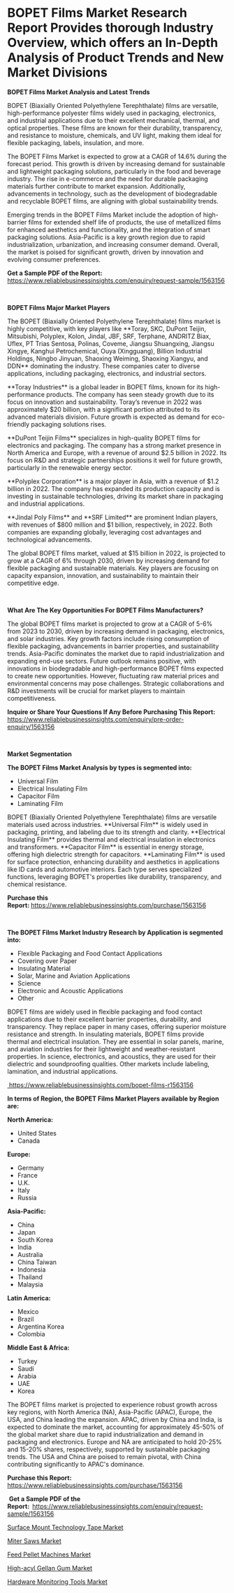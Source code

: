 <p><h1>BOPET Films Market Research Report Provides thorough Industry Overview, which offers an In-Depth Analysis of Product Trends and New Market Divisions</h1></p><p><strong>BOPET Films Market Analysis and Latest Trends</strong></p>
<p><p>BOPET (Biaxially Oriented Polyethylene Terephthalate) films are versatile, high-performance polyester films widely used in packaging, electronics, and industrial applications due to their excellent mechanical, thermal, and optical properties. These films are known for their durability, transparency, and resistance to moisture, chemicals, and UV light, making them ideal for flexible packaging, labels, insulation, and more.</p><p>The BOPET Films Market is expected to grow at a CAGR of 14.6% during the forecast period. This growth is driven by increasing demand for sustainable and lightweight packaging solutions, particularly in the food and beverage industry. The rise in e-commerce and the need for durable packaging materials further contribute to market expansion. Additionally, advancements in technology, such as the development of biodegradable and recyclable BOPET films, are aligning with global sustainability trends.</p><p>Emerging trends in the BOPET Films Market include the adoption of high-barrier films for extended shelf life of products, the use of metallized films for enhanced aesthetics and functionality, and the integration of smart packaging solutions. Asia-Pacific is a key growth region due to rapid industrialization, urbanization, and increasing consumer demand. Overall, the market is poised for significant growth, driven by innovation and evolving consumer preferences.</p></p>
<p><strong>Get a Sample PDF of the Report:&nbsp;</strong> <a href="https://www.reliablebusinessinsights.com/enquiry/request-sample/1563156?utm_campaign=1138&utm_medium=2&utm_source=Github&utm_content=ia&utm_term=25012025&utm_id=bopet-films">https://www.reliablebusinessinsights.com/enquiry/request-sample/1563156</a></p>
<p>&nbsp;</p>
<p><strong>BOPET Films Major Market Players</strong></p>
<p><p>The BOPET (Biaxially Oriented Polyethylene Terephthalate) films market is highly competitive, with key players like **Toray, SKC, DuPont Teijin, Mitsubishi, Polyplex, Kolon, Jindal, JBF, SRF, Terphane, ANDRITZ Biax, Uflex, PT Trias Sentosa, Polinas, Coveme, Jiangsu Shuangxing, Jiangsu Xingye, Kanghui Petrochemical, Ouya (Xingguang), Billion Industrial Holdings, Ningbo Jinyuan, Shaoxing Weiming, Shaoxing Xiangyu, and DDN** dominating the industry. These companies cater to diverse applications, including packaging, electronics, and industrial sectors.</p><p>**Toray Industries** is a global leader in BOPET films, known for its high-performance products. The company has seen steady growth due to its focus on innovation and sustainability. Toray’s revenue in 2022 was approximately $20 billion, with a significant portion attributed to its advanced materials division. Future growth is expected as demand for eco-friendly packaging solutions rises.</p><p>**DuPont Teijin Films** specializes in high-quality BOPET films for electronics and packaging. The company has a strong market presence in North America and Europe, with a revenue of around $2.5 billion in 2022. Its focus on R&D and strategic partnerships positions it well for future growth, particularly in the renewable energy sector.</p><p>**Polyplex Corporation** is a major player in Asia, with a revenue of $1.2 billion in 2022. The company has expanded its production capacity and is investing in sustainable technologies, driving its market share in packaging and industrial applications.</p><p>**Jindal Poly Films** and **SRF Limited** are prominent Indian players, with revenues of $800 million and $1 billion, respectively, in 2022. Both companies are expanding globally, leveraging cost advantages and technological advancements.</p><p>The global BOPET films market, valued at $15 billion in 2022, is projected to grow at a CAGR of 6% through 2030, driven by increasing demand for flexible packaging and sustainable materials. Key players are focusing on capacity expansion, innovation, and sustainability to maintain their competitive edge.</p></p>
<p>&nbsp;</p>
<p><strong>What Are The Key Opportunities For BOPET Films Manufacturers?</strong></p>
<p><p>The global BOPET films market is projected to grow at a CAGR of 5-6% from 2023 to 2030, driven by increasing demand in packaging, electronics, and solar industries. Key growth factors include rising consumption of flexible packaging, advancements in barrier properties, and sustainability trends. Asia-Pacific dominates the market due to rapid industrialization and expanding end-use sectors. Future outlook remains positive, with innovations in biodegradable and high-performance BOPET films expected to create new opportunities. However, fluctuating raw material prices and environmental concerns may pose challenges. Strategic collaborations and R&D investments will be crucial for market players to maintain competitiveness.</p></p>
<p><strong>Inquire or Share Your Questions If Any Before Purchasing This Report:</strong> <a href="https://www.reliablebusinessinsights.com/enquiry/pre-order-enquiry/1563156?utm_campaign=1138&utm_medium=2&utm_source=Github&utm_content=ia&utm_term=25012025&utm_id=bopet-films">https://www.reliablebusinessinsights.com/enquiry/pre-order-enquiry/1563156</a></p>
<p>&nbsp;</p>
<p><strong>Market Segmentation</strong></p>
<p><strong>The BOPET Films Market Analysis by types is segmented into:</strong></p>
<p><ul><li>Universal Film</li><li>Electrical Insulating Film</li><li>Capacitor Film</li><li>Laminating Film</li></ul></p>
<p><p>BOPET (Biaxially Oriented Polyethylene Terephthalate) films are versatile materials used across industries. **Universal Film** is widely used in packaging, printing, and labeling due to its strength and clarity. **Electrical Insulating Film** provides thermal and electrical insulation in electronics and transformers. **Capacitor Film** is essential in energy storage, offering high dielectric strength for capacitors. **Laminating Film** is used for surface protection, enhancing durability and aesthetics in applications like ID cards and automotive interiors. Each type serves specialized functions, leveraging BOPET's properties like durability, transparency, and chemical resistance.</p></p>
<p><strong>Purchase this Report:&nbsp;</strong><a href="https://www.reliablebusinessinsights.com/purchase/1563156?utm_campaign=1138&utm_medium=2&utm_source=Github&utm_content=ia&utm_term=25012025&utm_id=bopet-films">https://www.reliablebusinessinsights.com/purchase/1563156</a></p>
<p>&nbsp;</p>
<p><strong>The BOPET Films Market Industry Research by Application is segmented into:</strong></p>
<p><ul><li>Flexible Packaging and Food Contact Applications</li><li>Covering over Paper</li><li>Insulating Material</li><li>Solar, Marine and Aviation Applications</li><li>Science</li><li>Electronic and Acoustic Applications</li><li>Other</li></ul></p>
<p><p>BOPET films are widely used in flexible packaging and food contact applications due to their excellent barrier properties, durability, and transparency. They replace paper in many cases, offering superior moisture resistance and strength. In insulating materials, BOPET films provide thermal and electrical insulation. They are essential in solar panels, marine, and aviation industries for their lightweight and weather-resistant properties. In science, electronics, and acoustics, they are used for their dielectric and soundproofing qualities. Other markets include labeling, lamination, and industrial applications.</p></p>
<p><a href="https://www.reliablebusinessinsights.com/bopet-films-r1563156?utm_campaign=1138&utm_medium=2&utm_source=Github&utm_content=ia&utm_term=25012025&utm_id=bopet-films">&nbsp;https://www.reliablebusinessinsights.com/bopet-films-r1563156</a></p>
<p><strong>In terms of Region, the BOPET Films Market Players available by Region are:</strong></p>
<p>
    <p> <strong> North America: </strong>
        <ul>
            <li>United States</li>
            <li>Canada</li>
        </ul>
        </p> 
    <p> <strong> Europe: </strong>
        <ul>
            <li>Germany</li>
            <li>France</li>
            <li>U.K.</li>
            <li>Italy</li>
            <li>Russia</li>
        </ul>
        </p> 
    <p> <strong> Asia-Pacific: </strong>
        <ul>
            <li>China</li>
            <li>Japan</li>
            <li>South Korea</li>
            <li>India</li>
            <li>Australia</li>
            <li>China Taiwan</li>
            <li>Indonesia</li>
            <li>Thailand</li>
            <li>Malaysia</li>
        </ul>
        </p> 
    <p> <strong> Latin America: </strong>
        <ul>
            <li>Mexico</li>
            <li>Brazil</li>
            <li>Argentina Korea</li>
            <li>Colombia</li>
        </ul>
        </p> 
    <p> <strong> Middle East & Africa: </strong>
        <ul>
            <li>Turkey</li>
            <li>Saudi</li>
            <li>Arabia</li>
            <li>UAE</li>
            <li>Korea</li>
        </ul>
    </p>
    </p>
<p><p>The BOPET films market is projected to experience robust growth across key regions, with North America (NA), Asia-Pacific (APAC), Europe, the USA, and China leading the expansion. APAC, driven by China and India, is expected to dominate the market, accounting for approximately 45-50% of the global market share due to rapid industrialization and demand in packaging and electronics. Europe and NA are anticipated to hold 20-25% and 15-20% shares, respectively, supported by sustainable packaging trends. The USA and China are poised to remain pivotal, with China contributing significantly to APAC's dominance.</p></p>
<p><strong>Purchase this Report: </strong><a href="https://www.reliablebusinessinsights.com/purchase/1563156?utm_campaign=1138&utm_medium=2&utm_source=Github&utm_content=ia&utm_term=25012025&utm_id=bopet-films">https://www.reliablebusinessinsights.com/purchase/1563156</a></p>
<p>&nbsp;<strong>Get a Sample PDF of the Report:&nbsp;&nbsp;</strong><a href="https://www.reliablebusinessinsights.com/enquiry/request-sample/1563156?utm_campaign=1138&utm_medium=2&utm_source=Github&utm_content=ia&utm_term=25012025&utm_id=bopet-films">https://www.reliablebusinessinsights.com/enquiry/request-sample/1563156</a></p>
<p><strong></strong></p>
<p><p><a href="https://www.linkedin.com/pulse/surface-mount-technology-tape-market-report-forward-looking-bfedc?utm_campaign=1138&utm_medium=2&utm_source=Github&utm_content=ia&utm_term=25012025&utm_id=bopet-films">Surface Mount Technology Tape Market</a></p><p><a href="https://www.linkedin.com/pulse/detailed-report-miter-saws-market-types-applications-regional-9etbf?utm_campaign=1138&utm_medium=2&utm_source=Github&utm_content=ia&utm_term=25012025&utm_id=bopet-films">Miter Saws Market</a></p><p><a href="https://www.linkedin.com/pulse/feed-pellet-machines-market-size-estimated-grow-cagr-48-from-3kqle?utm_campaign=1138&utm_medium=2&utm_source=Github&utm_content=ia&utm_term=25012025&utm_id=bopet-films">Feed Pellet Machines Market</a></p><p><a href="https://www.linkedin.com/pulse/growth-projections-high-acyl-gellan-gum-market-in-depth-rklnc?utm_campaign=1138&utm_medium=2&utm_source=Github&utm_content=ia&utm_term=25012025&utm_id=bopet-films">High-acyl Gellan Gum Market</a></p><p><a href="https://www.linkedin.com/pulse/hardware-monitoring-tools-market-report-detailed-size-nfiyc?utm_campaign=1138&utm_medium=2&utm_source=Github&utm_content=ia&utm_term=25012025&utm_id=bopet-films">Hardware Monitoring Tools Market</a></p></p>